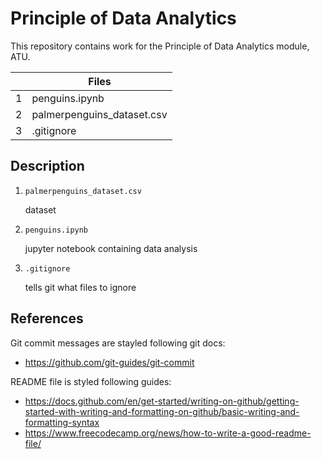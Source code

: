 # Principle of Data Analytics

This repository contains work for the Principle of Data Analytics module, ATU.


|     | Files                            |
|----:|----------------------------------|
|    1| penguins.ipynb                   |
|    2| palmerpenguins_dataset.csv       |
|    3| .gitignore                       | 


## Description

1. `palmerpenguins_dataset.csv`

   dataset

2. `penguins.ipynb`

   jupyter notebook containing data analysis

3. `.gitignore`

   tells git what files to ignore


## References

Git commit messages are stayled following git docs: 
- https://github.com/git-guides/git-commit

README file is styled following guides: 
- https://docs.github.com/en/get-started/writing-on-github/getting-started-with-writing-and-formatting-on-github/basic-writing-and-formatting-syntax
- https://www.freecodecamp.org/news/how-to-write-a-good-readme-file/